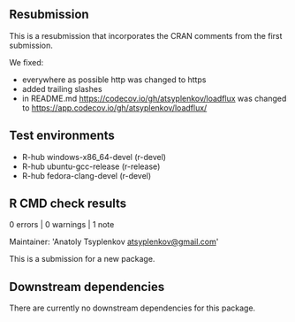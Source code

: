 ## Resubmission

This is a resubmission that incorporates the CRAN comments from the first submission.

We fixed:
- everywhere as possible http was changed to https
- added trailing slashes
- in README.md  https://codecov.io/gh/atsyplenkov/loadflux was changed to https://app.codecov.io/gh/atsyplenkov/loadflux/

## Test environments
- R-hub windows-x86_64-devel (r-devel)
- R-hub ubuntu-gcc-release (r-release)
- R-hub fedora-clang-devel (r-devel)

## R CMD check results

0 errors | 0 warnings | 1 note

Maintainer: 'Anatoly Tsyplenkov <atsyplenkov@gmail.com>'

This is a submission for a new package.

## Downstream dependencies
There are currently no downstream dependencies for this package.
